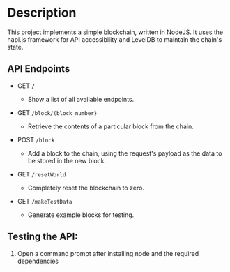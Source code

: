 # Description

This project implements a simple blockchain, written in NodeJS. It uses the hapi.js framework for API accessibility and LevelDB to maintain the chain's state.

## API Endpoints

 * GET `/`
   * Show a list of all available endpoints.

 * GET `/block/(block_number}`
   * Retrieve the contents of a particular block from the chain.

 * POST `/block`
   * Add a block to the chain, using the request's payload as the data to be stored in the new block.

 * GET `/resetWorld`
   * Completely reset the blockchain to zero.

 * GET `/makeTestData`
   * Generate example blocks for testing.

## Testing the API:

1. Open a command prompt after installing node and the required dependencies

